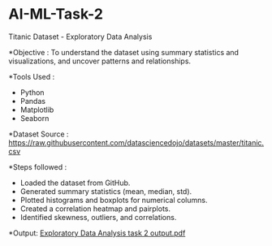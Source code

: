 # AI-ML-Task-2
Titanic Dataset - Exploratory Data Analysis

 *Objective :
To understand the dataset using summary statistics and visualizations, and uncover patterns and relationships.

*Tools Used :
- Python
- Pandas
- Matplotlib
- Seaborn

 *Dataset Source :
https://raw.githubusercontent.com/datasciencedojo/datasets/master/titanic.csv

*Steps followed :
- Loaded the dataset from GitHub.
- Generated summary statistics (mean, median, std).
- Plotted histograms and boxplots for numerical columns.
- Created a correlation heatmap and pairplots.
- Identified skewness, outliers, and correlations.

*Output:
[Exploratory Data Analysis task 2 output.pdf](https://github.com/user-attachments/files/20878320/Exploratory.Data.Analysis.task.2.output.pdf)
